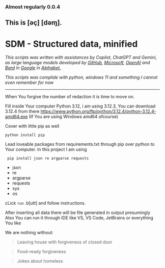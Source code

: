 ### Almost regularly 0.0.4
## This is [əç] [dəɱ]. 
# SDM - Structured data, minified


*This scripts was written with assistances by Copilot, ChatGPT and Gemini, as large language models developed by [GitHub](https://github.com/), [Microsoft](https://microsoft.com), [OpenAI](https://rohhs.com) and [Bard](https://gemini.google.com) in [Google](https://google.com) in [Alphabet.](https://alphabet.com)*

*This scripts was complide with python, windows 11 and something I cannot even remember for now*

---

When You forgive the number of redaction it is time to move on.

Fill inside Your computer Python 3.12, i am using 3.12.3, You can download 3.12.4 from there https://www.python.org/ftp/python/3.12.4/python-3.12.4-amd64.exe (If You are using Windows amd64 ofcourse)

Cover with little pip as well 

`python install pip`

Lead loveable packages from requirements.txt through pip over python to Your computer. In this project I am using 

``` pip install json re argparse requests```

- json
- re
- argparse
- requests
- sys
- os

cLick ```run``` .b[utt] and follow instructions.

After inserting all data there will be file generated in output presumingly
Also You can run it through IDE like VS, VS Code, JetBrains or everything You like

We are nothing without:

> Leaving house with forgiveness of closed door

> Food-ready forgiveness 

> Jokes about homeless